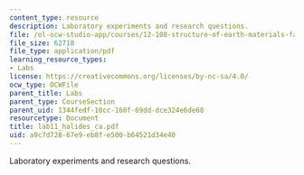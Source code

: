 ```yaml
---
content_type: resource
description: Laboratory experiments and research questions.
file: /ol-ocw-studio-app/courses/12-108-structure-of-earth-materials-fall-2004/a9c7d72867e9eb8fe500b64521d34e40_lab11_halides_ca.pdf
file_size: 62718
file_type: application/pdf
learning_resource_types:
- Labs
license: https://creativecommons.org/licenses/by-nc-sa/4.0/
ocw_type: OCWFile
parent_title: Labs
parent_type: CourseSection
parent_uid: 1344fedf-10cc-160f-69dd-dce324e6de68
resourcetype: Document
title: lab11_halides_ca.pdf
uid: a9c7d728-67e9-eb8f-e500-b64521d34e40
---
```

Laboratory experiments and research questions.
